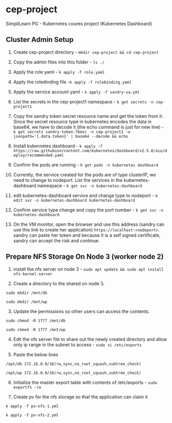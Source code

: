 # cep-project
SimpliLearn PG - Kubernetes coures project (Kubernetes Dashboard)

## Cluster Admin Setup

1. Create cep-project directory - `mkdir cep-project && cd cep-project`

2. Copy the admin files into this folder - `ls ./`

3. Apply the role yaml - `k apply -f role.yaml`

4. Apply the roledinding file -`k apply -f rolebinding.yaml`

5. Apply the service account yaml - `k apply -f sandry-sa.yml`

6. List the secrets in the cep-project1 namespace - `k get secrets -n cep-project1`

7. Copy the sandry token secret resource name and get the token from it. Since the secret resource type in kubernetes encodes the data in base64, we have to decode it (the echo command is just for new line) - `k get secrets sandry-token-7bmsc -n cep-project1 -o jsonpath='{.data.token}' | base64 --decode && echo`

8. Install kubernetes dashboard - `k apply -f  https://raw.githubusercontent.com/kubernetes/dashboard/v2.5.0/aio/deploy/recommended.yaml`

9. Confirm the pods are running - `k get pods -n kubernetes dashboard`

10. Currently, the service created for the pods are of type clusterIP, we need to change to nodeport. List the services in the kubernetes-dashboard namespace - `k get svc -n kubernetes-dashboard`

11. edit kubernetes-dashboard service and change type to nodeport - `k edit svc -n kubernetes-dashboard kubernetes-dashboard`

12. Confirm service type change and copy the port number - `k get svc -n kubernetes-dashboard`

13. On the VM monitor, open the browser and use this address (sandry can use this link to create her application)
`https://localhost:<nodeport>`. sandry can paste her token and because it is a self signed certificate, sandry can accept the risk and continue.

## Prepare NFS Storage On Node 3 (worker node 2)

1. install the nfs server on node 3 - `sudo apt update && sudo apt install nfs-kernel-server`

2. Create a directory to the shared on node 3.

`sudo mkdir /mnt/db`

`sudo mkdir /mnt/wp`

3. Update the permissions so other users can access the contents.

`sudo chmod -R 1777 /mnt/db`

`sudo chmod -R 1777 /mnt/wp`

4. Edit the nfs server file to share out the newly created directory and allow only ip range in the subnet to access - `sudo vi /etc/exports`

5. Paste the below lines

`/opt/db 172.16.0.0/16(rw,sync,no_root_squash,subtree_check)`

`/opt/wp 172.16.0.0/16(rw,sync,no_root_squash,subtree_check)`

6. Initialize the master export table with contents of /etc/exports - `sudo exportfs -ra`

7. Create pv for the nfs storage so that the application can claim it

`k apply -f pv-nfs-1.yml`

`k apply -f pv-nfs-2.yml`
